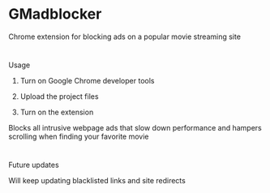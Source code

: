 # GMadblocker
Chrome extension for blocking ads on a popular movie streaming site
#
Usage

1. Turn on Google Chrome developer tools

2. Upload the project files

3. Turn on the extension

Blocks all intrusive webpage ads that slow down performance and hampers scrolling when finding your favorite movie
#
Future updates

Will keep updating blacklisted links and site redirects
